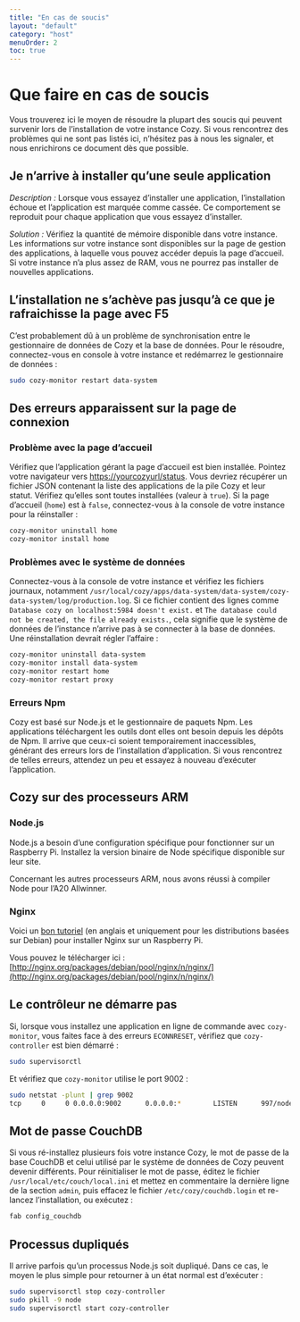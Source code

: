```yaml
---
title: "En cas de soucis"
layout: "default"
category: "host"
menuOrder: 2
toc: true
---
```


# Que faire en cas de soucis

Vous trouverez ici le moyen de résoudre la plupart des soucis qui peuvent survenir lors de l’installation de votre instance Cozy. Si vous rencontrez des problèmes qui ne sont pas listés ici, n’hésitez pas à nous les signaler, et nous enrichirons ce document dès que possible.

## Je n’arrive à installer qu’une seule application

*Description :* Lorsque vous essayez d’installer une application, l’installation
échoue et l’application est marquée comme cassée. Ce comportement se reproduit
pour chaque application que vous essayez d’installer.

*Solution :* Vérifiez la quantité de mémoire disponible dans votre instance. Les
informations sur votre instance sont disponibles sur la page de gestion des 
applications, à laquelle vous pouvez accéder depuis la page d’accueil. Si votre
instance n’a plus assez de RAM, vous ne pourrez pas installer de nouvelles
applications.

## L’installation ne s’achève pas jusqu’à ce que je rafraichisse la page avec F5

C’est probablement dû à un problème de synchronisation entre le gestionnaire de
données de Cozy et la base de données. Pour le résoudre, connectez-vous en
console à votre instance et redémarrez le gestionnaire de données :

```bash
sudo cozy-monitor restart data-system
```

## Des erreurs apparaissent sur la page de connexion

### Problème avec la page d’accueil

Vérifiez que l’application gérant la page d’accueil est bien installée.
Pointez votre navigateur vers
[https://yourcozyurl/status](https://yourcozyurl/status).  Vous devriez
récupérer un fichier JSON contenant la liste des applications de la pile Cozy
et leur statut.  Vérifiez qu’elles sont toutes installées (valeur à `true`).
Si la page d’accueil (`home`) est à `false`, connectez-vous à la console de
votre instance pour la réinstaller :

```bash
cozy-monitor uninstall home
cozy-monitor install home
```

### Problèmes avec le système de données

Connectez-vous à la console de votre instance et vérifiez les fichiers journaux,
notamment `/usr/local/cozy/apps/data-system/data-system/cozy-data-system/log/production.log`.
Si ce fichier contient des lignes comme `Database cozy on localhost:5984
doesn't exist.` et `The database could not be created, the file already exists.`,
cela signifie que le système de données de l’instance n’arrive pas à se connecter
à la base de données. Une réinstallation devrait régler l’affaire :

```bash
cozy-monitor uninstall data-system
cozy-monitor install data-system
cozy-monitor restart home
cozy-monitor restart proxy
```

### Erreurs Npm

Cozy est basé sur Node.js et le gestionnaire de paquets Npm. Les applications
téléchargent les outils dont elles ont besoin depuis les dépôts de Npm. Il
arrive que ceux-ci soient temporairement inaccessibles, générant des erreurs
lors de l’installation d’application. Si vous rencontrez de telles erreurs,
attendez un peu et essayez à nouveau d’exécuter l’application.


## Cozy sur des processeurs ARM

### Node.js

Node.js a besoin d’une configuration spécifique pour fonctionner sur un
Raspberry Pi. Installez la version binaire de Node spécifique disponible
sur leur site.

Concernant les autres processeurs ARM, nous avons réussi à compiler Node pour
l’A20 Allwinner.


### Nginx

Voici un [bon tutoriel](http://virtualitblog.blogspot.fr/2013/05/install-nginx-141-raspberry-pi.html)
(en anglais et uniquement pour les distributions basées sur Debian) pour
installer Nginx sur un Raspberry Pi.

Vous pouvez le télécharger ici : [http://nginx.org/packages/debian/pool/nginx/n/nginx/](http://nginx.org/packages/debian/pool/nginx/n/nginx/)


## Le contrôleur ne démarre pas

Si, lorsque vous installez une application en ligne de commande avec `cozy-monitor`,
vous faites face à des erreurs `ECONNRESET`, vérifiez que `cozy-controller` est
bien démarré :

```bash
sudo supervisorctl
```

Et vérifiez que `cozy-monitor` utilise le port 9002 :

```bash
sudo netstat -plunt | grep 9002
tcp     0     0 0.0.0.0:9002      0.0.0.0:*        LISTEN      997/node
```


## Mot de passe CouchDB

Si vous ré-installez plusieurs fois votre instance Cozy, le mot de passe de la
base CouchDB et celui utilisé par le système de données de Cozy peuvent devenir
différents. Pour réinitialiser le mot de passe, éditez le fichier 
`/usr/local/etc/couch/local.ini` et mettez en commentaire la dernière ligne
de la section `admin`, puis effacez le fichier `/etc/cozy/couchdb.login` et
re-lancez l’installation, ou exécutez :

```bash
fab config_couchdb
```

## Processus dupliqués

Il arrive parfois qu’un processus Node.js soit dupliqué. Dans ce cas, le moyen
le plus simple pour retourner à un état normal est d’exécuter :

```bash
sudo supervisorctl stop cozy-controller
sudo pkill -9 node
sudo supervisorctl start cozy-controller
```
